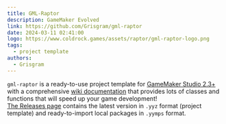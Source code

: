 ```yaml
---
title: GML-Raptor
description: GameMaker Evolved
link: https://github.com/Grisgram/gml-raptor
date: 2024-03-11 02:41:00
logo: https://www.coldrock.games/assets/raptor/gml-raptor-logo.png
tags:
  - project template
authors:
  - Grisgram
---
```


`gml-raptor` is a ready-to-use project template for [GameMaker Studio 2.3+](https://gamemaker.io) with a comprehensive [wiki documentation](https://github.com/Grisgram/gml-raptor/wiki) that provides lots of classes and functions that will speed up your game development!<br/>
[The Releases page](https://github.com/Grisgram/gml-raptor/releases) contains the latest version in `.yyz` format (project template) and ready-to-import local packages in `.yymps` format.